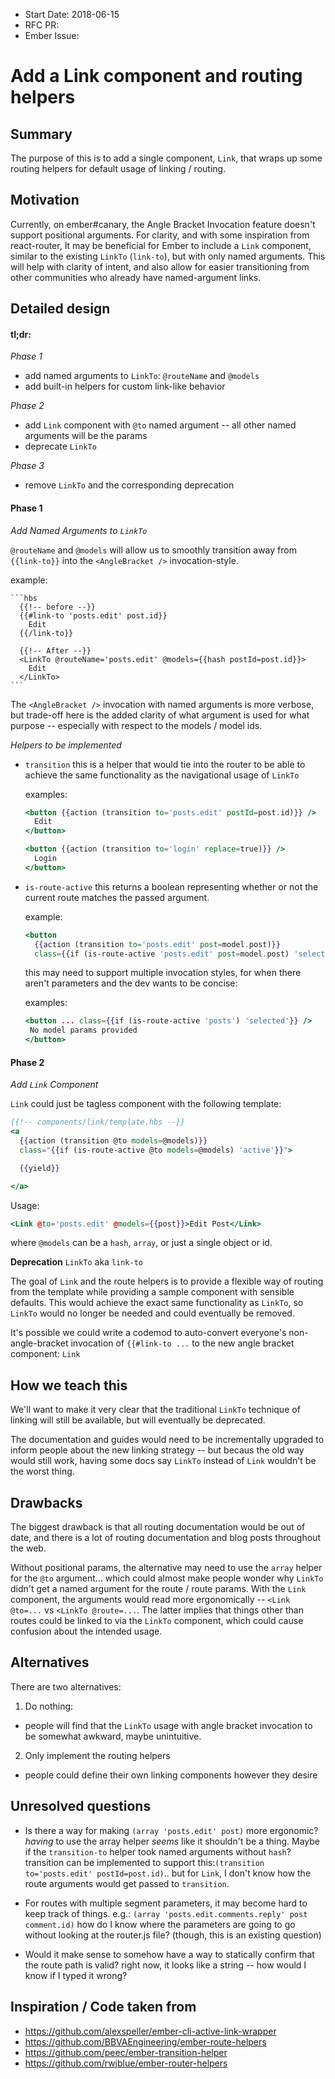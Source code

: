 - Start Date: 2018-06-15
- RFC PR:
- Ember Issue:

# Add a Link component and routing helpers

## Summary

The purpose of this is to add a single component, `Link`, that wraps up some routing helpers for default usage of linking / routing.

## Motivation

Currently, on ember#canary, the Angle Bracket Invocation feature doesn't support positional arguments. For clarity, and with some inspiration from react-router, It may be beneficial for Ember to include a `Link` component, similar to the existing `LinkTo` (`link-to`), but with only named arguments. This will help with clarity of intent, and also allow for easier transitioning from other communities who already have named-argument links.

## Detailed design

#### tl;dr:

*Phase 1*
- add named arguments to `LinkTo`: `@routeName` and `@models`
- add built-in helpers for custom link-like behavior

*Phase 2*
- add `Link` component with `@to` named argument -- all other named arguments will be the params
- deprecate `LinkTo`

*Phase 3*
- remove `LinkTo` and the corresponding deprecation


#### Phase 1
*Add Named Arguments to `LinkTo`*

  `@routeName` and `@models` will allow us to smoothly transition away from `{{link-to}}` into the `<AngleBracket />` invocation-style.

  example:

    ```hbs
      {{!-- before --}}
      {{#link-to 'posts.edit' post.id}}
        Edit
      {{/link-to}}

      {{!-- After --}}
      <LinkTo @routeName='posts.edit' @models={{hash postId=post.id}}>
        Edit
      </LinkTo>
    ```

  The `<AngleBracket />` invocation with named arguments is more verbose, but trade-off here is the added clarity of what argument is used for what purpose -- especially with respect to the models / model ids.

*Helpers to be implemented*

 - `transition`
    this is a helper that would tie into the router to be able to achieve the same functionality as the navigational usage of `LinkTo`

    examples:

      ```hbs
      <button {{action (transition to='posts.edit' postId=post.id)}} />
        Edit
      </button>

      <button {{action (transition to='login' replace=true)}} />
        Login
      </button>
      ```



 - `is-route-active`
    this returns a boolean representing whether or not the current route matches the passed argument.

    example:

      ```hbs
      <button
        {{action (transition to='posts.edit' post=model.post)}}
        class={{if (is-route-active 'posts.edit' post=model.post) 'selected'}} />
      ```

   this may need to support multiple invocation styles, for when there aren't parameters and the dev wants to be concise:

   examples:

     ```hbs
     <button ... class={{if (is-route-active 'posts') 'selected'}} />
      No model params provided
     </button>
     ```

#### Phase 2

*Add `Link` Component*

`Link` could just be tagless component with the following template:

```hbs
{{!-- components/link/template.hbs --}}
<a
  {{action (transition @to models=@models)}}
  class="{{if (is-route-active @to models=@models) 'active'}}">

  {{yield}}

</a>
```

Usage:
```hbs
<Link @to='posts.edit' @models={{post}}>Edit Post</Link>
```

where `@models` can be a `hash`, `array`, or just a single object or id.


**Deprecation** `LinkTo` aka `link-to`

The goal of `Link` and the route helpers is to provide a flexible way of routing from the template while providing a sample component with sensible defaults. This would achieve the exact same functionality as `LinkTo`, so `LinkTo` would no longer be needed and could eventually be removed.

It's possible we could write a codemod to auto-convert everyone's non-angle-bracket invocation of `{{#link-to ...` to the new angle bracket component: `Link`

## How we teach this

We'll want to make it very clear that the traditional `LinkTo` technique of linking will still be available, but will eventually be deprecated.

The documentation and guides would need to be incrementally upgraded to inform people about the new linking strategy -- but becaus the old way would still work, having some docs say `LinkTo` instead of `Link` wouldn't be the worst thing.


## Drawbacks

The biggest drawback is that all routing documentation would be out of date, and there is a lot of routing documentation and blog posts throughout the web.

Without positional params, the alternative may need to use the `array` helper for the `@to` argument... which could almost make people wonder why `LinkTo` didn't get a named argument for the route / route params. With the `Link` component, the arguments would read more ergonomically -- `<Link @to=...` vs `<LinkTo @route=...`. The latter implies that things other than routes could be linked to via the `LinkTo` component, which could cause confusion about the intended usage.

## Alternatives

There are two alternatives:

1. Do nothing:
  - people will find that the `LinkTo` usage with angle bracket invocation to be somewhat awkward, maybe unintuitive.
2. Only implement the routing helpers
  - people could define their own linking components however they desire

## Unresolved questions

- Is there a way for making `(array 'posts.edit' post)` more ergonomic? _having_ to use the array helper _seems_ like it shouldn't be a thing. Maybe if the `transition-to` helper took named arguments without `hash`?  transition can be implemented to support this:`(transition to='posts.edit' postId=post.id)`.. but for `Link`, I don't know how the route arguments would get passed to `transition`.

- For routes with multiple segment parameters, it may become hard to keep track of things. e.g.: `(array 'posts.edit.comments.reply' post comment.id)` how do I know where the parameters are going to go without looking at the router.js file? (though, this is an existing question)

- Would it make sense to somehow have a way to statically confirm that the route path is valid? right now, it looks like a string -- how would I know if I typed it wrong?

## Inspiration / Code taken from
- https://github.com/alexspeller/ember-cli-active-link-wrapper
- https://github.com/BBVAEngineering/ember-route-helpers
- https://github.com/peec/ember-transition-helper
- https://github.com/rwjblue/ember-router-helpers
